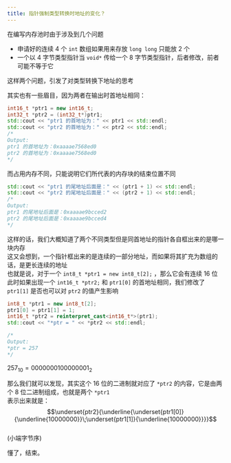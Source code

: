 ```yaml
---
title: 指针强制类型转换时地址的变化？
---
```


在编写内存池时由于涉及到几个问题
- 申请好的连续 $4$ 个 `int` 数组如果用来存放 `long long` 只能放 $2$ 个
- 一个以 $4$ 字节类型指针当 `void*` 传给一个 $8$ 字节类型指针，后者修改，前者可能不等于它

这样两个问题，引发了对类型转换下地址的思考  

其实也有一些眉目，因为两者在输出时首地址相同：  

```cpp
int16_t *ptr1 = new int16_t;
int32_t *ptr2 = (int32_t*)ptr1;
std::cout << "ptr1 的首地址为：" << ptr1 << std::endl;
std::cout << "ptr2 的首地址为：" << ptr2 << std::endl;
/*
Output:
ptr1 的首地址为：0xaaaae7568ed0
ptr2 的首地址为：0xaaaae7568ed0
*/
```

而占用内存不同，只能说明它们所代表的内存块的结束位置不同  

```cpp
std::cout << "ptr1 的尾地址后面是：" << (ptr1 + 1) << std::endl;
std::cout << "ptr2 的尾地址后面是：" << (ptr2 + 1) << std::endl;
/*
Output:
ptr1 的尾地址后面是：0xaaaae9bcced2
ptr2 的尾地址后面是：0xaaaae9bcced4
*/
```

这样的话，我们大概知道了两个不同类型但是同首地址的指针各自框出来的是哪一块内存   
这又会想到，一个指针框出来的是连续的一部分地址，而如果将其扩充为数组的话，是更长连续的地址  
也就是说，对于一个 `int8_t *ptr1 = new int8_t[2];` ，那么它会有连续 $16$ 位  
此时如果出现一个 `int16_t *ptr2;` 和 `ptr1[0]` 的首地址相同，我们修改了 `ptr1[1]` 是否也可以对 `ptr2` 的值产生影响   

```cpp
int8_t *ptr1 = new int8_t[2];
ptr1[0] = ptr1[1] = 1;
int16_t *ptr2 = reinterpret_cast<int16_t*>(ptr1);
std::cout << "*ptr = " << *ptr2 << std::endl;

/*
Output:
*ptr = 257
*/
```

$257_{10}=0000000100000001_2$

那么我们就可以发现，其实这个 $16$ 位的二进制就对应了 `*ptr2` 的内容，它是由两个 $8$ 位二进制组成，也就是两个 `*ptr1`  
表示出来就是：
$$\underset{ptr2}{\underline{\underset{ptr1[0]}{\underline{10000000}}\;\underset{ptr1[1]}{\underline{10000000}}}}$$  
(小端字节序)

懂了，结束。
